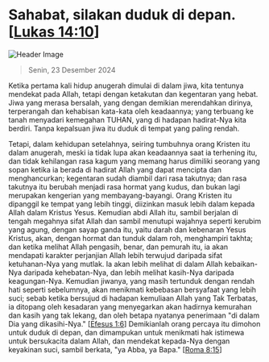 
# Sahabat, silakan duduk di depan. [[Lukas 14:10](http://alkitab.sabda.org/?Lukas%2014:10)]

![Header Image](https://alkitab.app/slice/sunrise.jpg)

> Senin, 23 Desember 2024

Ketika pertama kali hidup anugerah dimulai di dalam jiwa, kita tentunya mendekat pada Allah, tetapi dengan ketakutan dan kegentaran yang hebat. Jiwa yang merasa bersalah, yang dengan demikian merendahkan dirinya, terperangah dan kehabisan kata-kata oleh keadaannya; yang terbuang ke tanah menyadari kemegahan TUHAN, yang di hadapan hadirat-Nya kita berdiri. Tanpa kepalsuan jiwa itu duduk di tempat yang paling rendah.

Tetapi, dalam kehidupan setelahnya, seiring tumbuhnya orang Kristen itu dalam anugerah, meski ia tidak lupa akan keadaannya saat ia terhening itu, dan tidak kehilangan rasa kagum yang memang harus dimiliki seorang yang sopan ketika ia berada di hadirat Allah yang dapat mencipta dan menghancurkan; kegentaran sudah diambil dari rasa takutnya; dan rasa takutnya itu berubah menjadi rasa hormat yang kudus, dan bukan lagi merupakan kengerian yang membayang-bayangi. Orang Kristen itu dipanggil ke tempat yang lebih tinggi, diizinkan masuk lebih dalam kepada Allah dalam Kristus Yesus. Kemudian abdi Allah itu, sambil berjalan di tengah megahnya sifat Allah dan sambil menutupi wajahnya seperti kerubim yang agung, dengan sayap ganda itu, yaitu darah dan kebenaran Yesus Kristus, akan, dengan hormat dan tunduk dalam roh, menghampiri takhta; dan ketika melihat Allah pengasih, benar, dan pemurah itu, ia akan mendapati karakter perjanjian Allah lebih terwujud daripada sifat ketuhanan-Nya yang mutlak. Ia akan lebih melihat di dalam Allah kebaikan-Nya daripada kehebatan-Nya, dan lebih melihat kasih-Nya daripada keagungan-Nya. Kemudian jiwanya, yang masih tertunduk dengan rendah hati seperti sebelumnya, akan menikmati kebebasan bersyafaat yang lebih suci; sebab ketika bersujud di hadapan kemuliaan Allah yang Tak Terbatas, ia ditopang oleh kesadaran yang menyegarkan akan hadirnya kemurahan dan kasih yang tak lekang, dan oleh betapa nyatanya penerimaan "di dalam Dia yang dikasihi-Nya." [[Efesus 1:6](http://alkitab.sabda.org/?Efesus%201:6)] Demikianlah orang percaya itu dimohon untuk duduk di depan, dan dimampukan untuk menikmati hak istimewa untuk bersukacita dalam Allah, dan mendekat kepada-Nya dengan keyakinan suci, sambil berkata, "ya Abba, ya Bapa." [[Roma 8:15](http://alkitab.sabda.org/?Roma%208:15)]
    